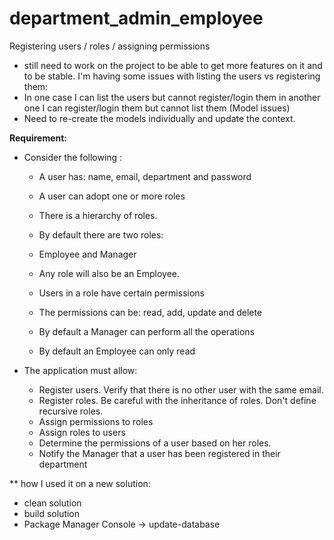 # department_admin_employee
Registering users / roles / assigning permissions

- still need to work on the project to be able to get more features on it and to be stable. I'm having some issues with listing the users vs registering them:
- In one case I can list the users but cannot register/login them in another one I can register/login them but cannot list them (Model issues)
-   Need to re-create the models individually and update the context.

**Requirement:**

* Consider the following :
  * A user has: name, email, department and password
  * A user can adopt one or more roles
  * There is a hierarchy of roles.
  * By default there are two roles:
   * Employee and Manager
  * Any role will also be an Employee.



  * Users in a role have certain permissions
  * The permissions can be: read, add, update and delete
  * By default a Manager can perform all the operations
  * By default an Employee can only read



* The application must allow:
  * Register users. Verify that there is no other user with the same email.
  * Register roles. Be careful with the inheritance of roles. Don't define recursive roles.
  * Assign permissions to roles
  * Assign roles to users
  * Determine the permissions of a user based on her roles.
  * Notify the Manager that a user has been registered in their department

** how I used it on a new solution:
- clean solution
- build solution
-  Package Manager Console -> update-database
